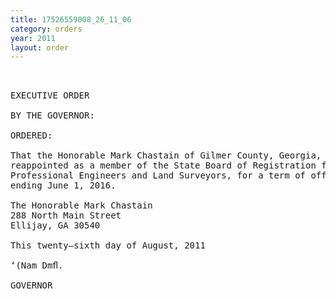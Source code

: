 ```yaml
---
title: 17526559008_26_11_06
category: orders
year: 2011
layout: order
---
```


<pre> 

EXECUTIVE ORDER

BY THE GOVERNOR:

ORDERED:

That the Honorable Mark Chastain of Gilmer County, Georgia, is
reappointed as a member of the State Board of Registration for
Professional Engineers and Land Surveyors, for a term of office
ending June 1, 2016.

The Honorable Mark Chastain
288 North Main Street
Ellijay, GA 30540

This twenty—sixth day of August, 2011

‘(Nam Dmﬂ.

GOVERNOR

</pre>
